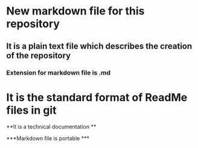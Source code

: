 # New markdown file for this repository

## It is a plain text file which describes the creation of the repository

### Extension for markdown file is .md

# It is the standard format of ReadMe files in git

**It is a technical documentation **

***Markdown file is portable ***





